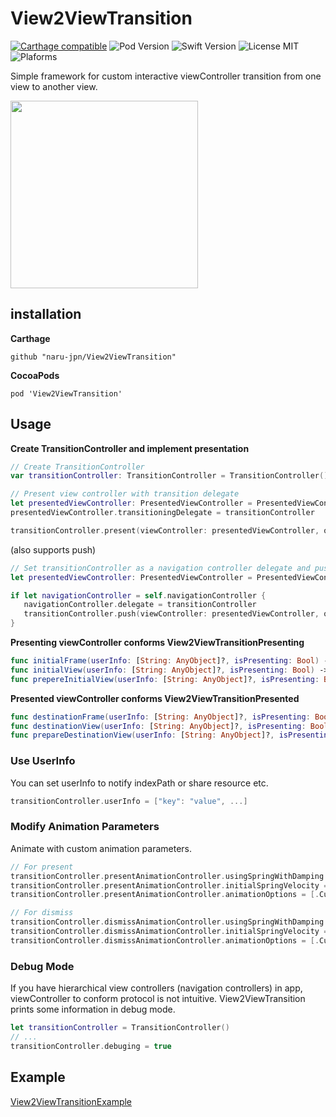 # View2ViewTransition

[![Carthage compatible](https://img.shields.io/badge/Carthage-compatible-brightgreen.svg)](https://github.com/Carthage/Carthage) ![Pod Version](https://img.shields.io/badge/Pod-0.0.4-blue.svg) ![Swift Version](https://img.shields.io/badge/Swift-2.2-orange.svg) ![License MIT](https://img.shields.io/badge/License-MIT-lightgrey.svg) ![Plaforms](https://img.shields.io/badge/Platform-iOS-lightgrey.svg)

Simple framework for custom interactive viewController transition from one view to another view.

<img src="https://github.com/naru-jpn/View2ViewTransition/blob/master/preview.gif?raw=true" width="300">

## installation

__Carthage__

```
github "naru-jpn/View2ViewTransition"
```

__CocoaPods__

```
pod 'View2ViewTransition'
```

## Usage

__Create TransitionController and implement presentation__

```swift
// Create TransitionController
var transitionController: TransitionController = TransitionController()
```

```swift
// Present view controller with transition delegate
let presentedViewController: PresentedViewController = PresentedViewController()
presentedViewController.transitioningDelegate = transitionController

transitionController.present(viewController: presentedViewController, on: self, attached: presentedViewController, completion: nil)
```

(also supports push)

```swift
// Set transitionController as a navigation controller delegate and push.
let presentedViewController: PresentedViewController = PresentedViewController()

if let navigationController = self.navigationController {
   navigationController.delegate = transitionController
   transitionController.push(viewController: presentedViewController, on: self, attached: presentedViewController)
}
```

__Presenting viewController conforms View2ViewTransitionPresenting__

```swift
func initialFrame(userInfo: [String: AnyObject]?, isPresenting: Bool) -> CGRect
func initialView(userInfo: [String: AnyObject]?, isPresenting: Bool) -> UIView
func prepereInitialView(userInfo: [String: AnyObject]?, isPresenting: Bool) -> Void // (optional)
```

__Presented viewController conforms View2ViewTransitionPresented__

```swift
func destinationFrame(userInfo: [String: AnyObject]?, isPresenting: Bool) -> CGRect
func destinationView(userInfo: [String: AnyObject]?, isPresenting: Bool) -> UIView
func prepareDestinationView(userInfo: [String: AnyObject]?, isPresenting: Bool) -> Void // (optional)
```

### Use UserInfo

You can set userInfo to notify indexPath or share resource etc.

```swift
transitionController.userInfo = ["key": "value", ...]
```

### Modify Animation Parameters

Animate with custom animation parameters.

```swift
// For present
transitionController.presentAnimationController.usingSpringWithDamping = 0.7
transitionController.presentAnimationController.initialSpringVelocity = 0.0
transitionController.presentAnimationController.animationOptions = [.CurveEaseInOut]

// For dismiss
transitionController.dismissAnimationController.usingSpringWithDamping = 0.7
transitionController.dismissAnimationController.initialSpringVelocity = 0.0
transitionController.dismissAnimationController.animationOptions = [.CurveEaseInOut]
```

### Debug Mode

If you have hierarchical view controllers (navigation controllers) in app, viewController to conform protocol is not intuitive. View2ViewTransition prints some information in debug mode. 

```swift
let transitionController = TransitionController()
// ...
transitionController.debuging = true
```

## Example

[View2ViewTransitionExample](https://github.com/naru-jpn/View2ViewTransition/tree/master/Example/View2ViewTransitionExample)
